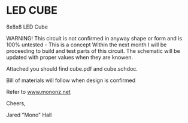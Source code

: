 LED CUBE
========
8x8x8 LED Cube

WARNING!
This circuit is not confirmed in anyway shape or form and is 100% untested - This is a concept
Within the next month I will be proceeding to build and test parts of this circuit.
The schematic will be updated with proper values when they are knowen.

Attached you should find cube.pdf and cube.schdoc.

Bill of materials will follow when design is confirmed

Refer to www.mononz.net

Cheers,

Jared "Mono" Hall
